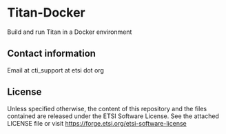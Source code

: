 # Titan-Docker 

Build and run Titan in a Docker environment

## Contact information

Email at cti_support at etsi dot org

## License

Unless specified otherwise, the content of this repository and the files contained are released under the ETSI Software License.
See the attached LICENSE file or visit
https://forge.etsi.org/etsi-software-license